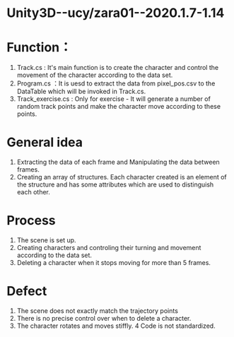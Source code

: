 # Unity3D--ucy/zara01--2020.1.7-1.14
# Function：
1. Track.cs : It's main function is to create the character and control the movement of the character according to the data set.
2. Program.cs ：It is uesd to extract the data from pixel_pos.csv to the DataTable which will be invoked in Track.cs.
3. Track_exercise.cs : Only for exercise  - It will generate a number of random track points and make the character move according to these points.
# General idea
1. Extracting the data of each frame and Manipulating the data between frames.
2. Creating an array of structures. Each character created is an element of the structure and has some attributes which are used to distinguish each other.
# Process
1. The scene is set up.
2. Creating characters and controling their turning and movement according to the data set.
3. Deleting a character when it stops moving for more than 5 frames.
# Defect
1. The scene does not exactly match the trajectory points
2. There is no precise control over when to delete a character.
3. The character rotates and moves stiffly.
4  Code is not standardized.
